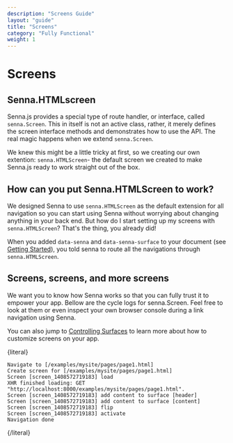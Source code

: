 ```yaml
---
description: "Screens Guide"
layout: "guide"
title: "Screens"
category: "Fully Functional"
weight: 1
---
```


# Screens

<article id="senna.HTMLScreen">

## Senna.HTMLscreen

Senna.js provides a special type of route handler, or interface, called `senna.Screen`. This in itself is not an active class, rather, it merely defines the screen interface methods and demonstrates how to use the API. The real magic happens when we extend `senna.Screen`. 

We knew this might be a little tricky at first, so we creating our own extention: `senna.HTMLScreen`- the default screen we created to make Senna.js ready to work straight out of the box.

</article>

<article id="senna.screenToWork">

## How can you put Senna.HTMLScreen to work?

We designed Senna to use `senna.HTMLScreen` as the default extension for all navigation so you can start using Senna without worrying about changing anything in your back end. But how do I start setting up my screens with `senna.HTMLScreen`? That's the thing, you already did! 

When you added `data-senna` and `data-senna-surface` to your document (see [Getting Started](/docs/intro/gettingStarted.html)), you told senna to route all the navigations through `senna.HTMLScreen`. 

</article>

<article id="moreScreens">

## Screens, screens, and more screens

We want you to know how Senna works so that you can fully trust it to empower your app. Bellow are the cycle logs for senna.Screen. Feel free to look at them or even inspect your own browser console during a link navigation using Senna.

You can also jump to [Controlling Surfaces](/docs/advancedUsage/controllingSurfaces.html) to learn more about how to customize screens on your app.

{literal}
```
Navigate to [/examples/mysite/pages/page1.html]
Create screen for [/examples/mysite/pages/page1.html]
Screen [screen_1408572719183] load
XHR finished loading: GET "http://localhost:8000/examples/mysite/pages/page1.html".
Screen [screen_1408572719183] add content to surface [header]
Screen [screen_1408572719183] add content to surface [content]
Screen [screen_1408572719183] flip
Screen [screen_1408572719183] activate
Navigation done
```
{/literal}

</article>

